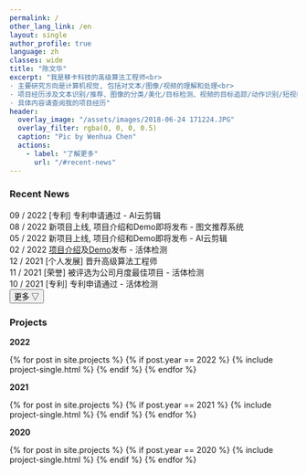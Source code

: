```yaml
---
permalink: /
other_lang_link: /en
layout: single
author_profile: true
language: zh
classes: wide
title: "陈文华"
excerpt: "我是移卡科技的高级算法工程师<br>
· 主要研究方向是计算机视觉, 包括对文本/图像/视频的理解和处理<br>
· 项目经历涉及文本识别/推荐、图像的分类/美化/目标检测、视频的目标追踪/动作识别/短视频制作等<br>
· 具体内容请查阅我的项目经历"
header:
  overlay_image: "/assets/images/2018-06-24 171224.JPG"
  overlay_filter: rgba(0, 0, 0, 0.5)
  caption: "Pic by Wenhua Chen"
  actions:
    - label: "了解更多"
      url: "/#recent-news"
---
```


<script type="text/javascript">
function do_change(){
  button = document.getElementById("showmore");
  content = document.getElementById("morecontent");
  if (content.style.display == "block") {
      content.style.display = "none";
      button.innerHTML = "更多 ▽";
    } else {
      content.style.display = "block";
      button.innerHTML = "更多 △";
    }
}
</script>

<h3 id="recent-news" class="section-title">Recent News</h3>

<!-- <div class="news-item">
  <span class="label label-green">11 / 2022</span> <span>[荣誉] 被评为公司半年度最佳项目 - 图文推荐和AI云剪辑</span>
</div> -->
<div class="news-item">
  <span class="label label-green">09 / 2022</span> <span>[专利] 专利申请通过 - AI云剪辑</span>
</div>
<div class="news-item">
  <span class="label label-green">08 / 2022</span> <span>新项目上线, 项目介绍和Demo即将发布 - 图文推荐系统</span>
</div>
<div class="news-item">
  <span class="label label-green">05 / 2022</span> <span>新项目上线, 项目介绍和Demo即将发布 - AI云剪辑</span>
</div>
<div class="news-item">
  <span class="label label-green">02 / 2022</span> <span><a href="/projects/活体检测" target="_blank">项目介绍</a>及<a href="https://www.bilibili.com/video/BV1aa4y1f7Up" target="_blank">Demo</a>发布 - 活体检测</span>
</div>
<div class="news-item">
  <span class="label label-blue">12 / 2021</span> <span>[个人发展] 晋升高级算法工程师</span>
</div>
<div class="news-item">
  <span class="label label-blue">11 / 2021</span> <span>[荣誉] 被评选为公司月度最佳项目 - 活体检测</span>
</div>
<div class="news-item">
  <span class="label label-blue">10 / 2021</span> <span>[专利] 专利申请通过 - 活体检测</span>
</div>

<div class="recent-news-more">
<button type="button" class="btn--inverse" id="showmore" onclick="do_change(); return false;">
更多 ▽</button>
</div>

<div id="morecontent" style="display:none;">
  <div class="news-item">
    <span class="label label-blue">09 / 2021</span> <span>服务稳定性和效率优化 - 活体检测</span>
  </div>
  <div class="news-item">
    <span class="label label-blue">08 / 2021</span> <span>通过灰度测试, 部署到公司所有APP内, 代替原有第三方通道 - 活体检测</span>
  </div>
  <div class="news-item">
    <span class="label label-blue">05 / 2021</span> <span>实验准确率达到99.65%, 开始灰度测试 - 活体检测</span>
  </div>
  <div class="news-item">
    <span class="label label-blue">02 / 2021</span> <span><a href="/projects/行人追踪和行为识别" target="_blank">项目介绍</a>及<a href="https://www.bilibili.com/video/BV1Za411d7tu" target="_blank">Demo</a>发布 - 行人追踪和行为识别</span>
  </div>

  <div class="news-item">
    <span class="label label-green">12 / 2020</span> <span>[专利] 专利申请通过 - 行人追踪和行为识别</span>
  </div>
  <div class="news-item">
    <span class="label label-green">11 / 2020</span> <span>[荣誉] 被评选为公司月度最佳项目 - 行人追踪和行为识别</span>
  </div>
  <div class="news-item">
    <span class="label label-green">10 / 2020</span> <span>项目在公司图书馆部署 - 行人追踪和行为识别</span>
  </div>
  <div class="news-item">
    <span class="label label-green">04 / 2020</span> <span>[个人发展] 入职<a href="https://www.yeahka.com/" target="_blank">移卡科技</a></span>
  </div>

  <div class="news-item">
    <span class="label label-blue">12 / 2019</span> <span><a href="/projects/AI辅助诊断" target="_blank">项目介绍</a>发布, 附带<a href="/assets/images/AI_assisted_diagnose/软件展示.png" target="_blank">Demo</a>和<a href="https://www.github.com/wenhua-chen/AI_Assisted_Diagnose/" target="_blank">代码</a> - AI辅助诊断</span>
  </div>
  <div class="news-item">
    <span class="label label-blue">10 / 2019</span> <span>在<a href="https://zh.wikipedia.org/wiki/%E4%B8%8A%E6%B5%B7%E4%BA%A4%E9%80%9A%E5%A4%A7%E5%AD%A6%E5%8C%BB%E5%AD%A6%E9%99%A2%E9%99%84%E5%B1%9E%E7%91%9E%E9%87%91%E5%8C%BB%E9%99%A2" target="_blank">上海瑞金医院</a>通过测试, 交付医生使用 - AI辅助诊断</span>
  </div>
</div>

<h3 id="projects" class="section-title">Projects</h3>

<h4 style="margin:0 0 1em;padding:0;"><div class="section-subtitle">2022</div></h4>

{% for post in site.projects %}
  {% if post.year == 2022 %}
    {% include project-single.html %}
  {% endif %}
{% endfor %}

<h4 style="margin:0 0 1em;padding:0;"><div class="section-subtitle">2021</div></h4>

{% for post in site.projects %}
  {% if post.year == 2021 %}
    {% include project-single.html %}
  {% endif %}
{% endfor %}

<h4 style="margin:0 0 1em;padding:0;"><div class="section-subtitle">2020</div></h4>

{% for post in site.projects %}
  {% if post.year == 2020 %}
    {% include project-single.html %}
  {% endif %}
{% endfor %}